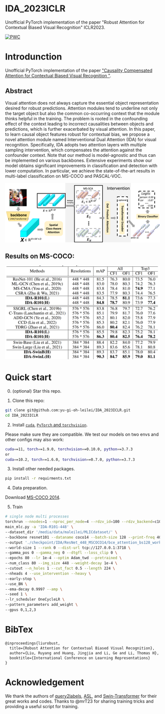 # IDA_2023ICLR
 Unofficial PyTorch implementation of the paper "Robust Attention for Contextual Biased Visual Recognition" ICLR2023.

[![PWC](https://img.shields.io/endpoint.svg?url=https://paperswithcode.com/badge/causality-compensated-attention-for/multi-label-image-classification-on-mscoco)](https://paperswithcode.com/sota/multi-label-image-classification-on-mscoco?p=causality-compensated-attention-for)

# Introdunction
Unofficial PyTorch implementation of the paper ["Causality Compensated Attention for Contextual Biased Visual Recognition "](https://openreview.net/forum?id=8XqDnrmZQNF).
## Abstract

Visual attention does not always capture the essential object representation desired for robust predictions. Attention modules tend to underline not only the target object but also the common co-occurring context that the module thinks helpful in the training. The problem is rooted in the confounding effect of the context leading to incorrect causalities between objects and predictions, which is further exacerbated by visual attention. In this paper, to learn causal object features robust for contextual bias, we propose a novel attention module named Interventional Dual Attention (IDA) for visual recognition. Specifically, IDA adopts two attention layers with multiple sampling intervention, which compensates the attention against the confounder context. Note that our method is model-agnostic and thus can be implemented on various backbones. Extensive experiments show our model obtains significant improvements in classification and detection with lower computation. In particular, we achieve the state-of-the-art results in multi-label classification on MS-COCO and PASCAL-VOC. 

![fig](images/framework.png)

## Results on MS-COCO:
![fig](images/coco_ida_results.png)


# Quick start
0. (optional) Star this repo. 

1. Clone this repo:
```sh
git clone git@github.com:yu-gi-oh-leilei/IDA_2023ICLR.git
cd IDA_2023ICLR
```

2. Install [```cuda```](https://developer.nvidia.com/cuda-downloads), [```PyTorch``` and ```torchvision```](https://pytorch.org/).

Please make sure they are compatible.
We test our models on two envs and other configs may also work:
```sh
cuda==11, torch==1.9.0, torchvision==0.10.0, python==3.7.3
or
cuda==10.2, torch==1.6.0, torchvision==0.7.0, python==3.7.3
```

3. Install other needed packages.
```sh
pip install -r requirments.txt
```

4. Data preparation.

Download [MS-COCO 2014](https://cocodataset.org/#download).

5. Train
```sh
# single node multi processes
torchrun --nnodes=1 --nproc_per_node=4 --rdzv_id=100 --rdzv_backend=c10d \
main_mlc.py -a 'IDA-R101-448' \
--dataset_dir '/media/data/maleilei/MLICdataset/' \
--backbone resnet101 --dataname coco14 --batch-size 128 --print-freq 400 \
--output './checkpoint/IDA/ResNet_448_MSCOCO14/bce_attention_bs128_work2' \
--world-size 1 --rank 0 --dist-url tcp://127.0.0.1:3718 \
--gamma_pos 0 --gamma_neg 0 --dtgfl --loss_clip 0 \
--epochs 80 --lr 1e-4 --optim Adam_twd --pretrained \
--num_class 80 --img_size 448 --weight-decay 1e-4 \
--cutout --n_holes 1 --cut_fact 0.5 --length 224 \
--nheads 4 --use_intervention --heavy \
--early-stop \
--use_BN \
--ema-decay 0.9997 --amp \
--seed 1 \
--lr_scheduler OneCycleLR \
--pattern_parameters add_weight \
--gpus 0,1,2,3
```



# BibTex
```
@inproceedings{liurobust,
  title={Robust Attention for Contextual Biased Visual Recognition},
  author={Liu, Ruyang and Huang, Jingjia and Li, Ge and Li, Thomas H},
  booktitle={International Conference on Learning Representations}
}
```

# Acknowledgement
We thank the authors of [query2labels](https://github.com/SlongLiu/query2labels), [ASL](https://github.com/Alibaba-MIIL/ASL), and [Swin-Transformer](https://github.com/microsoft/Swin-Transformer) for their great works and codes.
Thanks to @mrT23 for sharing training tricks and providing a useful script for training.